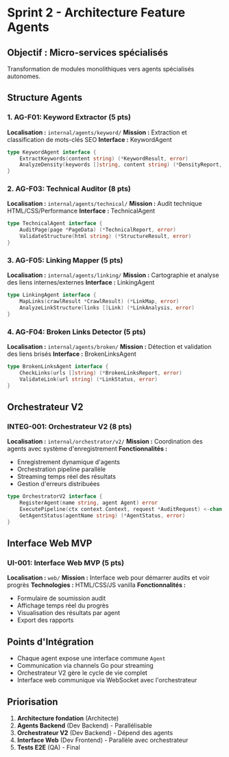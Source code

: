 # Sprint 2 - Architecture Feature Agents

## Objectif : Micro-services spécialisés
Transformation de modules monolithiques vers agents spécialisés autonomes.

## Structure Agents

### 1. AG-F01: Keyword Extractor (5 pts)
**Localisation :** `internal/agents/keyword/`
**Mission :** Extraction et classification de mots-clés SEO
**Interface :** KeywordAgent
```go
type KeywordAgent interface {
    ExtractKeywords(content string) (*KeywordResult, error)
    AnalyzeDensity(keywords []string, content string) (*DensityReport, error)
}
```

### 2. AG-F03: Technical Auditor (8 pts)
**Localisation :** `internal/agents/technical/`
**Mission :** Audit technique HTML/CSS/Performance
**Interface :** TechnicalAgent
```go
type TechnicalAgent interface {
    AuditPage(page *PageData) (*TechnicalReport, error)
    ValidateStructure(html string) (*StructureResult, error)
}
```

### 3. AG-F05: Linking Mapper (5 pts)
**Localisation :** `internal/agents/linking/`
**Mission :** Cartographie et analyse des liens internes/externes
**Interface :** LinkingAgent
```go
type LinkingAgent interface {
    MapLinks(crawlResult *CrawlResult) (*LinkMap, error)
    AnalyzeLinkStructure(links []Link) (*LinkAnalysis, error)
}
```

### 4. AG-F04: Broken Links Detector (5 pts)
**Localisation :** `internal/agents/broken/`
**Mission :** Détection et validation des liens brisés
**Interface :** BrokenLinksAgent
```go
type BrokenLinksAgent interface {
    CheckLinks(urls []string) (*BrokenLinksReport, error)
    ValidateLink(url string) (*LinkStatus, error)
}
```

## Orchestrateur V2

### INTEG-001: Orchestrateur V2 (8 pts)
**Localisation :** `internal/orchestrator/v2/`
**Mission :** Coordination des agents avec système d'enregistrement
**Fonctionnalités :**
- Enregistrement dynamique d'agents
- Orchestration pipeline parallèle
- Streaming temps réel des résultats
- Gestion d'erreurs distribuées

```go
type OrchestratorV2 interface {
    RegisterAgent(name string, agent Agent) error
    ExecutePipeline(ctx context.Context, request *AuditRequest) <-chan *ProgressUpdate
    GetAgentStatus(agentName string) (*AgentStatus, error)
}
```

## Interface Web MVP

### UI-001: Interface Web MVP (5 pts)
**Localisation :** `web/`
**Mission :** Interface web pour démarrer audits et voir progrès
**Technologies :** HTML/CSS/JS vanilla
**Fonctionnalités :**
- Formulaire de soumission audit
- Affichage temps réel du progrès
- Visualisation des résultats par agent
- Export des rapports

## Points d'Intégration
- Chaque agent expose une interface commune `Agent`
- Communication via channels Go pour streaming
- Orchestrateur V2 gère le cycle de vie complet
- Interface web communique via WebSocket avec l'orchestrateur

## Priorisation
1. **Architecture fondation** (Architecte)
2. **Agents Backend** (Dev Backend) - Parallélisable
3. **Orchestrateur V2** (Dev Backend) - Dépend des agents
4. **Interface Web** (Dev Frontend) - Parallèle avec orchestrateur
5. **Tests E2E** (QA) - Final